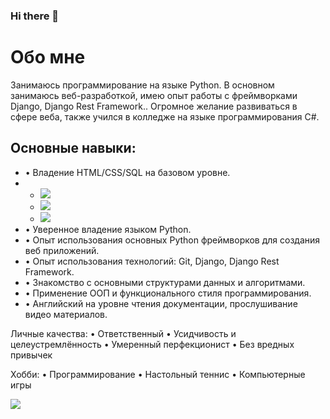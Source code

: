 ### Hi there 👋
<h1>Обо мне</h1>
<p>Занимаюсь программирование на языке Python. В основном занимаюсь веб-разработкой, имею опыт работы с фреймворками Django, Django Rest Framework.. Огромное желание развиваться в сфере веба, также учился в колледже на языке программирования C#.</p>


<h2>Основные навыки:</h2>
<ul>
  <li>• Владение HTML/CSS/SQL на базовом уровне.</li>
  <li>
     <ul>
       <li><img src="https://img.shields.io/badge/HTML5-Black?style=for-the-badge&logo=HTML5&logoColor=White"/></li>
       <li><img src="https://img.shields.io/badge/CSS3-Black?style=for-the-badge&logo=CSS3&logoColor=White"/></li>
       <li><img src="https://img.shields.io/badge/SQL-Black?style=for-the-badge&logo=SQL&logoColor=White"/></li>
    </ul>
  </li>
 <li>• Уверенное владение языком Python.</li>
 <li>• Опыт использования основных Python фреймворков для создания веб приложений.</li>
 <li>• Опыт использования технологий: Git, Django, Django Rest Framework.</li>
 <li>• Знакомство с основными структурами данных и алгоритмами.</li>
 <li>• Применение ООП и функционального стиля программирования.</li>
 <li>• Английский на уровне чтения документации, прослушивание видео материалов.</li>
</ul>
Личные качества:
• Ответственный
• Усидчивость и целеустремлённость
• Умеренный перфекционист
• Без вредных привычек

Хобби:
• Программирование
• Настольный теннис
• Компьютерные игры

<img src="https://img.shields.io/badge/Python-Green?style=for-the-badge&logo=Python&logoColor=Black"/>

<!--
**erlankg0/erlankg0** is a ✨ _special_ ✨ repository because its `README.md` (this file) appears on your GitHub profile.

Here are some ideas to get you started:

- 🔭 I’m currently don't working on
- 🌱 I’m currently learning Django 
- 👯 I’m looking to collaborate on ...
- 🤔 I’m looking for help with ...
- 💬 Ask me about ...
- 📫 How to reach me: ...
- 😄 Pronouns: ...
- ⚡ Fun fact: ...
-->
